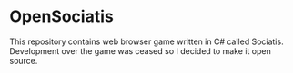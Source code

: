 # OpenSociatis

This repository contains web browser game written in C# called Sociatis. Development over the game was ceased so I decided to make it open source.


